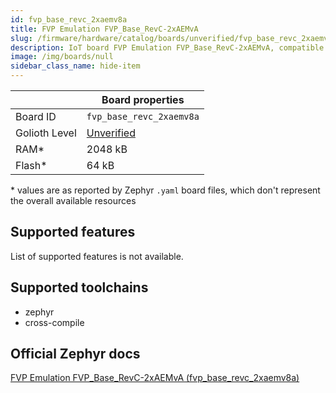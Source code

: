 ```yaml
---
id: fvp_base_revc_2xaemv8a
title: FVP Emulation FVP_Base_RevC-2xAEMvA
slug: /firmware/hardware/catalog/boards/unverified/fvp_base_revc_2xaemv8a
description: IoT board FVP Emulation FVP_Base_RevC-2xAEMvA, compatible with Golioth at unverified level.
image: /img/boards/null
sidebar_class_name: hide-item
---
```


[//]: # (This is an auto-generated file, do not edit! Changes to it will be lost upon re-generation)



|                | Board properties     |
| -------------  | -------------------- |
| Board ID       | `fvp_base_revc_2xaemv8a` |
| Golioth Level  | [Unverified](/firmware/hardware#unverified-boards) |
| RAM*           | 2048 kB |
| Flash*         | 64 kB |

\* values are as reported by Zephyr `.yaml` board files, which don't represent the overall available resources



## Supported features

List of supported features is not available.

## Supported toolchains

* zephyr
* cross-compile

## Official Zephyr docs

[FVP Emulation FVP_Base_RevC-2xAEMvA (fvp_base_revc_2xaemv8a)](https://docs.zephyrproject.org/latest/boards/arm/fvp_base_revc_2xaemv8a/doc/index.html)
